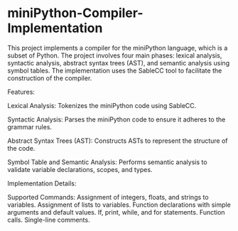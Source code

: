 # miniPython-Compiler-Implementation
This project implements a compiler for the miniPython language, which is a subset of Python. The project involves four main phases: lexical analysis, syntactic analysis, abstract syntax trees (AST), and semantic analysis using symbol tables. The implementation uses the SableCC tool to facilitate the construction of the compiler.

Features:

  Lexical Analysis: Tokenizes the miniPython code using SableCC.
  
  Syntactic Analysis: Parses the miniPython code to ensure it adheres to the grammar rules.
  
  Abstract Syntax Trees (AST): Constructs ASTs to represent the structure of the code.
  
  Symbol Table and Semantic Analysis: Performs semantic analysis to validate variable declarations, scopes, and types.

Implementation Details:

  Supported Commands:
    Assignment of integers, floats, and strings to variables.
    Assignment of lists to variables.
    Function declarations with simple arguments and default values.
    If, print, while, and for statements.
    Function calls.
    Single-line comments.
